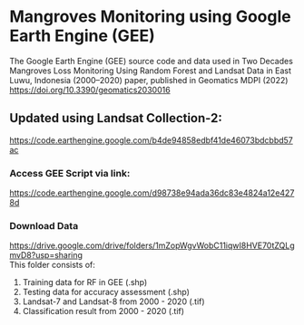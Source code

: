 # Mangroves Monitoring using Google Earth Engine (GEE)
The Google Earth Engine (GEE) source code and data used in Two Decades Mangroves Loss Monitoring Using Random Forest and Landsat Data in East Luwu, Indonesia (2000–2020) paper, published in Geomatics MDPI (2022) https://doi.org/10.3390/geomatics2030016
<br>
## Updated using Landsat Collection-2:
https://code.earthengine.google.com/b4de94858edbf41de46073bdcbbd57ac
<br>
### Access GEE Script via link:
https://code.earthengine.google.com/d98738e94ada36dc83e4824a12e4278d
<br>
### Download Data
https://drive.google.com/drive/folders/1mZopWgvWobC11iqwI8HVE70tZQLgmvD8?usp=sharing
<br>
This folder consists of:
1. Training data for RF in GEE (.shp)
2. Testing data for accuracy assessment (.shp)
3. Landsat-7 and Landsat-8 from 2000 - 2020 (.tif)
4. Classification result from 2000 -  2020 (.tif)

